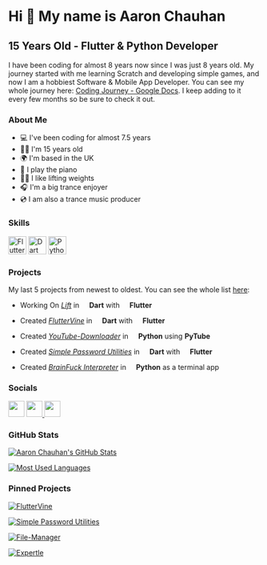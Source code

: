 Hi 👋 My name is Aaron Chauhan
==============================

15 Years Old - Flutter & Python Developer
---------------------------------------------

I have been coding for almost 8 years now since I was just 8 years old. My journey started with me learning Scratch and developing simple games, and now I am a hobbiest Software & Mobile App Developer. You can see my whole journey here: [Coding Journey - Google Docs](https://docs.google.com/document/d/1pp72OmKtEoKodtArt90codOBIdydvExuMR7Cg1q_Eao/edit?usp=sharing). I keep adding to it every few months so be sure to check it out.



### About Me

* 💻  I've been coding for almost 7.5 years
* 👨‍💻  I'm 15 years old
* 🌍  I'm based in the UK
* 🎹  I play the piano
* 🏋️‍♂️  I like lifting weights
* 🎧  I'm a big trance enjoyer
* 💿  I am also a trance music producer



### Skills

<p align="left">
<img src="https://raw.githubusercontent.com/danielcranney/readme-generator/main/public/icons/skills/flutter-colored.svg" width="36" height="36" alt="Flutter">
<img src="https://raw.githubusercontent.com/danielcranney/readme-generator/main/public/icons/skills/dart-colored.svg" width="36" height="36" alt="Dart">
<img src="https://raw.githubusercontent.com/danielcranney/readme-generator/main/public/icons/skills/python-colored.svg" width="36" height="36" alt="Python">
</p>


### Projects

My last 5 projects from newest to oldest. You can see the whole list [here](https://github.com/aaronjc15128/project-list):

* Working On _[Lift](https://github.com/aaronjc15128/lift)_ in <img src="https://raw.githubusercontent.com/danielcranney/readme-generator/main/public/icons/skills/dart-colored.svg" width="12" height="12"> **Dart** with <img src="https://raw.githubusercontent.com/danielcranney/readme-generator/main/public/icons/skills/flutter-colored.svg" width="12" height="12"> **Flutter**

* Created _[FlutterVine](https://github.com/aaronjc15128/fluttervine)_ in <img src="https://raw.githubusercontent.com/danielcranney/readme-generator/main/public/icons/skills/dart-colored.svg" width="12" height="12"> **Dart** with <img src="https://raw.githubusercontent.com/danielcranney/readme-generator/main/public/icons/skills/flutter-colored.svg" width="12" height="12"> **Flutter**

* Created _[YouTube-Downloader](https://github.com/aaronjc15128/youtube-downloader)_ in
<img src="https://raw.githubusercontent.com/danielcranney/readme-generator/main/public/icons/skills/python-colored.svg" width="12" height="12"> **Python** using **PyTube**

* Created _[Simple Password Utilities](https://github.com/aaronjc15128/simple_password_utilities)_ in <img src="https://raw.githubusercontent.com/danielcranney/readme-generator/main/public/icons/skills/dart-colored.svg" width="12" height="12"> **Dart** with <img src="https://raw.githubusercontent.com/danielcranney/readme-generator/main/public/icons/skills/flutter-colored.svg" width="12" height="12"> **Flutter**

* Created _[BrainFuck Interpreter](https://github.com/aaronjc15128/BrainFuck-Interpreter)_ in <img src="https://raw.githubusercontent.com/danielcranney/readme-generator/main/public/icons/skills/python-colored.svg" width="12" height="12"> **Python** as a terminal app


### Socials

<p align="left">
<a href="https://www.github.com/aaronjc15128" target="_blank" rel="noreferrer"><img src="https://raw.githubusercontent.com/danielcranney/readme-generator/main/public/icons/socials/github.svg" width="32" height="32" /></a>
<a href="https://stackoverflow.com/users/16098405/aaron-chauhan?tab=profile" target="_blank" rel="noreferrer"><img src="https://raw.githubusercontent.com/danielcranney/readme-generator/main/public/icons/socials/stackoverflow.svg" width="32" height="32" />
<a href="https://discord.com/users/aaronjc#5057" target="_blank" rel="noreferrer"><img src="https://raw.githubusercontent.com/danielcranney/readme-generator/main/public/icons/socials/discord.svg" width="32" height="32" /></a>
</p>


### GitHub Stats

[![Aaron Chauhan's GitHub Stats](https://github-readme-stats.vercel.app/api?username=aaronjc15128&show_icons=true&rank_icon=github&theme=dracula)](https://github.com/aaronjc15128)

[![Most Used Languages](https://github-readme-stats.vercel.app/api/top-langs/?username=aaronjc15128&langs_count=4&theme=dracula)](https://github.com/aaronjc15128)



### Pinned Projects

[![FlutterVine](https://github-readme-stats.vercel.app/api/pin/?username=aaronjc15128&repo=fluttervine&theme=dracula)](https://github.com/aaronjc15128/fluttervine)

[![Simple Password Utilities](https://github-readme-stats.vercel.app/api/pin/?username=aaronjc15128&repo=simple_password_utilities&theme=dracula)](https://github.com/aaronjc15128/simple_password_utilities)

[![File-Manager](https://github-readme-stats.vercel.app/api/pin/?username=aaronjc15128&repo=File-Manager&theme=dracula)](https://github.com/aaronjc15128/File-Manager)

[![Expertle](https://github-readme-stats.vercel.app/api/pin/?username=aaronjc15128&repo=Expertle&theme=dracula)](https://github.com/aaronjc15128/Expertle)
